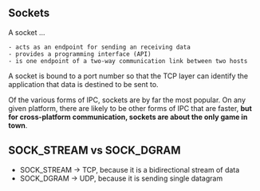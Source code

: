 ## Sockets

A socket ...

	- acts as an endpoint for sending an receiving data
	- provides a programming interface (API)
	- is one endpoint of a two-way communication link between two hosts

A socket is bound to a port number so that the TCP layer can identify the  application that data is destined to be sent to.

Of the various forms of IPC, sockets are by far the most popular.  On any given platform, there are likely to be other forms of IPC that are faster, **but for cross-platform communication, sockets are about the only game in town**.

## SOCK_STREAM vs SOCK_DGRAM

- SOCK_STREAM -> TCP, because it is a bidirectional stream of data
- SOCK_DGRAM -> UDP, because it is sending single datagram